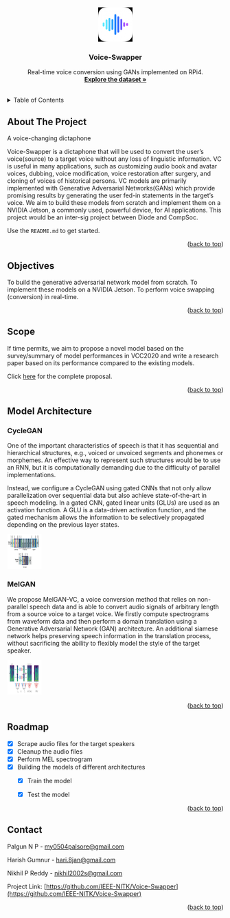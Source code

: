 <!-- Improved compatibility of back to top link: See: https://github.com/othneildrew/Best-README-Template/pull/73 -->
<a name="readme-top"></a>
<!--
*** Thanks for checking out the Best-README-Template. If you have a suggestion
*** that would make this better, please fork the repo and create a pull request
*** or simply open an issue with the tag "enhancement".
*** Don't forget to give the project a star!
*** Thanks again! Now go create something AMAZING! :D
-->



<!-- PROJECT SHIELDS -->
<!--
*** I'm using markdown "reference style" links for readability.
*** Reference links are enclosed in brackets [ ] instead of parentheses ( ).
*** See the bottom of this document for the declaration of the reference variables
*** for contributors-url, forks-url, etc. This is an optional, concise syntax you may use.
*** https://www.markdownguide.org/basic-syntax/#reference-style-links
-->


<!-- PROJECT LOGO -->
<br />
<div align="center">
  <a href="https://github.com/IEEE-NITK/Voice-Swapper">
    <img src="images/voice.png" alt="Logo" width="80" height="80">
  </a>

  <h3 align="center">Voice-Swapper</h3>

  <p align="center">
    Real-time voice conversion using GANs implemented on RPi4.
    <br />
    <a href="https://github.com/IEEE-NITK/Voice-Swapper"><strong>Explore the dataset »</strong></a>
    <br />
    <br />
    
  </p>
</div>



<!-- TABLE OF CONTENTS -->
<details>
  <summary>Table of Contents</summary>
  <ol>
    <li>
      <a href="#about-the-project">About The Project</a>
    </li>
    <li>
      <a href="#objectives">Objectives</a>
    </li>
    <li><a href="#scope">Scope</a></li>
    <li><a href="#roadmap">Roadmap</a></li>
    <li><a href="#contact">Contact</a></li>
    <li><a href="#acknowledgments">Acknowledgments</a></li>
  </ol>
</details>



<!-- ABOUT THE PROJECT -->
## About The Project


A voice-changing dictaphone

Voice-Swapper is a dictaphone that will be used to convert the user’s voice(source) to a target voice without any loss of linguistic information. VC is useful in many applications, such as customizing audio book and avatar voices, dubbing, voice modification, voice restoration after surgery, and cloning of voices of historical persons. VC models are primarily implemented with Generative Adversarial Networks(GANs) which provide promising results by generating the user fed-in statements in the target’s voice. We aim to build these models from scratch and implement them on a NVIDIA Jetson, a commonly used, powerful device, for AI applications. This project would be an inter-sig project between Diode and CompSoc.


Use the `README.md` to get started.

<p align="right">(<a href="#readme-top">back to top</a>)</p>




<!-- Objectives -->
## Objectives

To build the generative adversarial network model from scratch. To implement these models on a NVIDIA Jetson. To perform voice swapping (conversion) in real-time.


<p align="right">(<a href="#readme-top">back to top</a>)</p>



<!-- Scope -->
## Scope

If time permits, we aim to propose a novel model based on the survey/summary of model performances in VCC2020 and write a research paper based on its performance compared to the existing models.

Click [here](https://docs.google.com/document/d/1yTXpZWsHaKSjoWy35lg43YfADTnA-_4a/edit) for the complete proposal.


<p align="right">(<a href="#readme-top">back to top</a>)</p>

<!-- Architecture -->
##  Model Architecture

### CycleGAN


One of the important characteristics of speech is that it has sequential and hierarchical structures, e.g., voiced or unvoiced segments and phonemes or morphemes. An effective way to represent such structures would be to use an RNN, but it is computationally demanding due to the difficulty of parallel implementations. 

Instead, we configure a CycleGAN using gated CNNs that not only allow parallelization over sequential data but also achieve state-of-the-art in  speech modeling. In a gated CNN, gated linear units (GLUs) are used as an activation function. A GLU is a data-driven activation function, and the gated mechanism allows the information to be selectively propagated depending on the previous layer states.

<a href="http://www.kecl.ntt.co.jp/people/kaneko.takuhiro/projects/cyclegan-vc/#:~:text=We%20propose%20a%20non%2Dparallel,%2C%20modules%2C%20or%20alignment%20procedure.">
    <img src="images/cycleGAN.jpg" alt="Logo" width="80" height="80">
 </a>


### MelGAN

We propose MelGAN-VC, a voice conversion method that relies on non-parallel speech data and is able to convert audio signals of arbitrary length from a source voice to a target voice. We firstly compute spectrograms from waveform data and then perform a domain translation using a Generative Adversarial Network (GAN) architecture. An additional siamese network helps preserving speech information in the translation process, without sacrificing the ability to flexibly model the style of the target speaker.

<a href="https://arxiv.org/pdf/1910.03713.pdf">
    <img src="images/melGAN.fpg.jpeg" alt="Logo" width="80" height="80">
 </a>

<p align="right">(<a href="#readme-top">back to top</a>)</p>



<!-- ROADMAP -->
## Roadmap

- [x] Scrape audio files for the target speakers
- [x] Cleanup the audio files
- [x] Perform MEL spectrogram
- [x] Building the models of different architectures
    - [x] Train the model 
    - [x] Test the model


<p align="right">(<a href="#readme-top">back to top</a>)</p>




<!-- CONTACT -->
## Contact

Palgun N P - my0504palsore@gmail.com


Harish Gumnur  - hari.8jan@gmail.com


Nikhil P Reddy - nikhil2002s@gmail.com

Project Link: [https://github.com/IEEE-NITK/Voice-Swapper](https://github.com/IEEE-NITK/Voice-Swapper)

<p align="right">(<a href="#readme-top">back to top</a>)</p>







<!-- MARKDOWN LINKS & IMAGES -->
<!-- https://www.markdownguide.org/basic-syntax/#reference-style-links -->
[contributors-shield]: https://img.shields.io/github/contributors/othneildrew/Best-README-Template.svg?style=for-the-badge
[contributors-url]: https://github.com/othneildrew/Best-README-Template/graphs/contributors
[forks-shield]: https://img.shields.io/github/forks/othneildrew/Best-README-Template.svg?style=for-the-badge
[forks-url]: https://github.com/othneildrew/Best-README-Template/network/members
[stars-shield]: https://img.shields.io/github/stars/othneildrew/Best-README-Template.svg?style=for-the-badge
[stars-url]: https://github.com/othneildrew/Best-README-Template/stargazers
[issues-shield]: https://img.shields.io/github/issues/othneildrew/Best-README-Template.svg?style=for-the-badge
[issues-url]: https://github.com/othneildrew/Best-README-Template/issues
[license-shield]: https://img.shields.io/github/license/othneildrew/Best-README-Template.svg?style=for-the-badge
[license-url]: https://github.com/othneildrew/Best-README-Template/blob/master/LICENSE.txt
[linkedin-shield]: https://img.shields.io/badge/-LinkedIn-black.svg?style=for-the-badge&logo=linkedin&colorB=555
[linkedin-url]: https://linkedin.com/in/othneildrew
[product-screenshot]: images/screenshot.png
[Next.js]: https://img.shields.io/badge/next.js-000000?style=for-the-badge&logo=nextdotjs&logoColor=white
[Next-url]: https://nextjs.org/
[React.js]: https://img.shields.io/badge/React-20232A?style=for-the-badge&logo=react&logoColor=61DAFB
[React-url]: https://reactjs.org/
[Vue.js]: https://img.shields.io/badge/Vue.js-35495E?style=for-the-badge&logo=vuedotjs&logoColor=4FC08D
[Vue-url]: https://vuejs.org/
[Angular.io]: https://img.shields.io/badge/Angular-DD0031?style=for-the-badge&logo=angular&logoColor=white
[Angular-url]: https://angular.io/
[Svelte.dev]: https://img.shields.io/badge/Svelte-4A4A55?style=for-the-badge&logo=svelte&logoColor=FF3E00
[Svelte-url]: https://svelte.dev/
[Laravel.com]: https://img.shields.io/badge/Laravel-FF2D20?style=for-the-badge&logo=laravel&logoColor=white
[Laravel-url]: https://laravel.com
[Bootstrap.com]: https://img.shields.io/badge/Bootstrap-563D7C?style=for-the-badge&logo=bootstrap&logoColor=white
[Bootstrap-url]: https://getbootstrap.com
[JQuery.com]: https://img.shields.io/badge/jQuery-0769AD?style=for-the-badge&logo=jquery&logoColor=white
[JQuery-url]: https://jquery.com 
